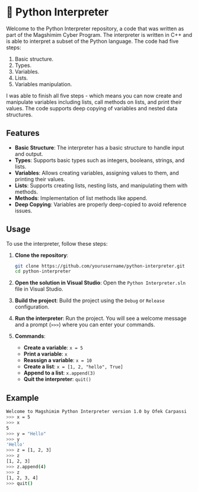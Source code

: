 # 🔧 Python Interpreter

Welcome to the Python Interpreter repository, a code that was written as part of the Magshimim Cyber Program. The interpreter is written in C++ and is able to interpret a subset of the Python language. The code had five steps:
1. Basic structure.
2. Types.
3. Variables.
4. Lists.
5. Variables manipulation.

I was able to finish all five steps - which means you can now create and manipulate variables including lists, call methods on lists, and print their values. The code supports deep copying of variables and nested data structures.

## Features

- **Basic Structure**: The interpreter has a basic structure to handle input and output.
- **Types**: Supports basic types such as integers, booleans, strings, and lists.
- **Variables**: Allows creating variables, assigning values to them, and printing their values.
- **Lists**: Supports creating lists, nesting lists, and manipulating them with methods.
- **Methods**: Implementation of list methods like append.
- **Deep Copying**: Variables are properly deep-copied to avoid reference issues.

## Usage

To use the interpreter, follow these steps:

1. **Clone the repository**:
    ```sh
    git clone https://github.com/yourusername/python-interpreter.git
    cd python-interpreter
    ```

2. **Open the solution in Visual Studio**:
    Open the `Python Interpreter.sln` file in Visual Studio.

3. **Build the project**:
    Build the project using the `Debug` or `Release` configuration.

4. **Run the interpreter**:
    Run the project. You will see a welcome message and a prompt (`>>>`) where you can enter your commands.

5. **Commands**:
    - **Create a variable**: `x = 5`
    - **Print a variable**: `x`
    - **Reassign a variable**: `x = 10`
    - **Create a list**: `x = [1, 2, "hello", True]`
    - **Append to a list**: `x.append(3)`
    - **Quit the interpreter**: `quit()`

## Example

```sh
Welcome to Magshimim Python Interpreter version 1.0 by Ofek Carpassi
>>> x = 5
>>> x
5
>>> y = "Hello"
>>> y
'Hello'
>>> z = [1, 2, 3]
>>> z
[1, 2, 3]
>>> z.append(4)
>>> z
[1, 2, 3, 4]
>>> quit()
